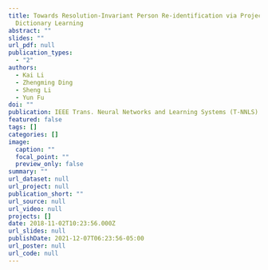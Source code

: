 ```yaml
---
title: Towards Resolution-Invariant Person Re-identification via Projective
  Dictionary Learning
abstract: ""
slides: ""
url_pdf: null
publication_types:
  - "2"
authors:
  - Kai Li
  - Zhengming Ding
  - Sheng Li
  - Yun Fu
doi: ""
publication: IEEE Trans. Neural Networks and Learning Systems (T-NNLS)
featured: false
tags: []
categories: []
image:
  caption: ""
  focal_point: ""
  preview_only: false
summary: ""
url_dataset: null
url_project: null
publication_short: ""
url_source: null
url_video: null
projects: []
date: 2018-11-02T10:23:56.000Z
url_slides: null
publishDate: 2021-12-07T06:23:56-05:00
url_poster: null
url_code: null
---
```

